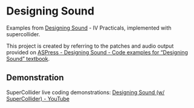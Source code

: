 # Designing Sound

Examples from [Designing Sound](https://mitpress.mit.edu/9780262014410/designing-sound/) - IV Practicals, implemented with supercollider.

This project is created by referring to the patches and audio output provided on [ASPress - Designing Sound - Code examples for “Designing Sound” textbook](https://aspress.co.uk/sd/).

## Demonstration

SuperCollider live coding demonstrations: [Designing Sound (w/ SuperCollider) - YouTube](https://www.youtube.com/playlist?list=PLGikVjLZJLHjuK0f-Rs6cmqOa2JgnHE4i)
